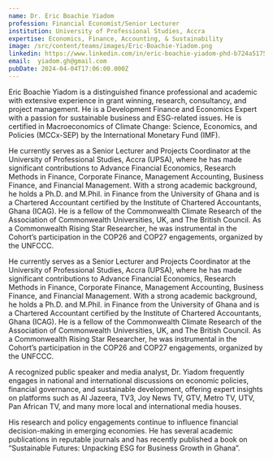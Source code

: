 ```yaml
---
name: Dr. Eric Boachie Yiadom
profession: Financial Economist/Senior Lecturer
institution: University of Professional Studies, Accra
expertise: Economics, Finance, Accounting, & Sustainability
image: /src/content/teams/images/Eric-Boachie-Yiadom.png
linkedin: https://www.linkedin.com/in/eric-boachie-yiadom-phd-b724a5175/?originalSubdomain=gh
email:  yiadom.gh@gmail.com
pubDate: 2024-04-04T17:06:00.000Z
---
```



Eric Boachie Yiadom is a distinguished finance professional and academic with extensive experience in grant winning, research, consultancy, and project management. He is a Development Finance and Economics Expert with a passion for sustainable business and ESG-related issues. He is certified in Macroeconomics of Climate Change: Science, Economics, and Policies (MCCx-SEP) by the International Monetary Fund (IMF). 

He currently serves as a Senior Lecturer and Projects Coordinator at the University of Professional Studies, Accra (UPSA), where he has made significant contributions to Advance Financial Economics, Research Methods in Finance, Corporate Finance, Management Accounting, Business Finance, and Financial Management. With a strong academic background, he holds a Ph.D. and M.Phil. in Finance from the University of Ghana and is a Chartered Accountant certified by the Institute of Chartered Accountants, Ghana (ICAG). He is a fellow of the Commonwealth Climate Research of the Association of Commonwealth Universities, UK, and The British Council. As a Commonwealth Rising Star Researcher, he was instrumental in the Cohort’s participation in the COP26 and COP27 engagements, organized by the UNFCCC.

He currently serves as a Senior Lecturer and Projects Coordinator at the University of Professional Studies, Accra (UPSA), where he has made significant contributions to Advance Financial Economics, Research Methods in Finance, Corporate Finance, Management Accounting, Business Finance, and Financial Management. With a strong academic background, he holds a Ph.D. and M.Phil. in Finance from the University of Ghana and is a Chartered Accountant certified by the Institute of Chartered Accountants, Ghana (ICAG). He is a fellow of the Commonwealth Climate Research of the Association of Commonwealth Universities, UK, and The British Council. As a Commonwealth Rising Star Researcher, he was instrumental in the Cohort’s participation in the COP26 and COP27 engagements, organized by the UNFCCC.

A recognized public speaker and media analyst, Dr. Yiadom frequently engages in national and international discussions on economic policies, financial governance, and sustainable development, offering expert insights on platforms such as Al Jazeera, TV3, Joy News TV, GTV, Metro TV, UTV, Pan African TV, and many more local and international media houses. 

His research and policy engagements continue to influence financial decision-making in emerging economies. He has several academic publications in reputable journals and has recently published a book on “Sustainable Futures: Unpacking ESG for Business Growth in Ghana”.
